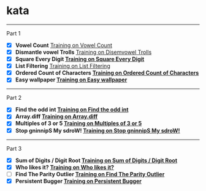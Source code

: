 # kata
 
---
Part 1
- [x]  **Vowel Count** [Training on Vowel Count](https://www.codewars.com/kata/54ff3102c1bad923760001f3/train/csharp)
- [x]  **Dismantle vowel Trolls** [Training on Disemvowel Trolls](https://www.codewars.com/kata/52fba66badcd10859f00097e/train/csharp)
- [x]  **Square Every Digit [Training on Square Every Digit](https://www.codewars.com/kata/546e2562b03326a88e000020/train/csharp)**
- [x]  **List Filtering** [Training on List Filtering](https://www.codewars.com/kata/53dbd5315a3c69eed20002dd/train/csharp)
- [x]  **Ordered Count of Characters [Training on Ordered Count of Characters](https://www.codewars.com/kata/57a6633153ba33189e000074/train/csharp)**
- [x]  **Easy wallpaper [Training on Easy wallpaper](https://www.codewars.com/kata/567501aec64b81e252000003/train/csharp)**
---
Part 2
- [x]  **Find the odd int [Training on Find the odd int](https://www.codewars.com/kata/54da5a58ea159efa38000836)**
- [x]  **Array.diff [Training on Array.diff](https://www.codewars.com/kata/523f5d21c841566fde000009)**
- [x]  **Multiples of 3 or 5 [Training on Multiples of 3 or 5](https://www.codewars.com/kata/514b92a657cdc65150000006)**
- [x]  **Stop gninnipS My sdroW! [Training on Stop gninnipS My sdroW!](https://www.codewars.com/kata/5264d2b162488dc400000001)**
---
Part 3
- [x]  **Sum of Digits / Digit Root [Training on Sum of Digits / Digit Root](https://www.codewars.com/kata/541c8630095125aba6000c00)**
- [x]  **Who likes it? [Training on Who likes it?](https://www.codewars.com/kata/5266876b8f4bf2da9b000362)**
- [ ]  **Find The Parity Outlier [Training on Find The Parity Outlier](https://www.codewars.com/kata/5526fc09a1bbd946250002dc)**
- [x]  **Persistent Bugger [Training on Persistent Bugger](https://www.codewars.com/kata/55bf01e5a717a0d57e0000ec)**
